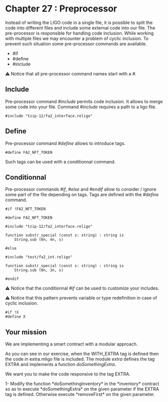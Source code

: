# Chapter 27 : Preprocessor

<dialog character="mechanics"></dialog>

Instead of writing the LIGO code in a single file, it is possible to split the code into different files and include some external code into our file. The pre-processor is responsible for handling code inclusion. While working with multiple files we may encounter a problem of cyclic inclusion. To prevent such situation some pre-processor commands are available.

* #if
* #define
* #include

⚠️ Notice that all pre-processor command names start with a _#_.


## Include

Pre-processor command *#include* permits code inclusion. It allows to merge some code into your file. Command *#include* requires a path to a ligo file. 

```
#include "tzip-12/fa2_interface.religo"
```

## Define

Pre-processor command *#define* allows to introduce tags. 

```
#define FA2_NFT_TOKEN
```

Such tags can be used with a conditionnal command. 


## Conditionnal

Pre-processor commands *#if*, *#else* and *#endif* allow to consider / ignore some part of the file depending on tags. Tags are defined with the *#define* command.

```
#if !FA2_NFT_TOKEN

#define FA2_NFT_TOKEN

#include "tzip-12/fa2_interface.religo"

function substr_special (const s: string) : string is
    String.sub (0n, 4n, s)

#else

#include "test/fa2_int.religo"

function substr_special (const s: string) : string is
    String.sub (0n, 3n, s)

#endif
```

⚠️ Notice that the conditionnal *#if* can be used to customize your includes.

⚠️ Notice that this pattern prevents variable or type redefinition in case of cyclic inclusion.

```
#if !X 
#define X
```


## Your mission

We are implementing a smart contract with a modular approach.

As you can see in our exercise, when the WITH_EXTRA tag is defined then the code in extra.mligo file is included.
The module *extra* defines the tag EXTRA and implements a function *doSomethingExtra*.

We want you to make the code responsive to the tag EXTRA.
 

<!-- prettier-ignore -->1- Modify the function *doSomethingInventory* in the *inventory* contract so as to execute *doSomethingExtra* on the given parameter if the EXTRA tag is defined. Otherwise execute *removeFirst* on the given parameter.


